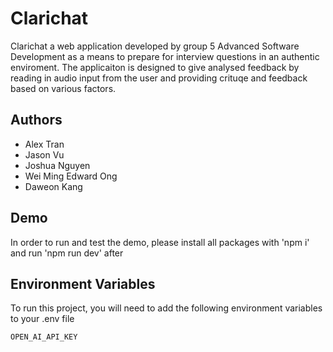 
# Clarichat

Clarichat a web application developed by group 5 Advanced Software Development as a means to prepare for interview questions in an authentic enviroment. The applicaiton is designed to give analysed feedback by reading in audio input from the user and providing crituqe and feedback based on various factors.




## Authors

- Alex Tran
- Jason Vu
- Joshua Nguyen
- Wei Ming Edward Ong
- Daweon Kang


## Demo

In order to run and test the demo, please install all packages with 'npm i' and run 'npm run dev' after


## Environment Variables

To run this project, you will need to add the following environment variables to your .env file

`OPEN_AI_API_KEY`


